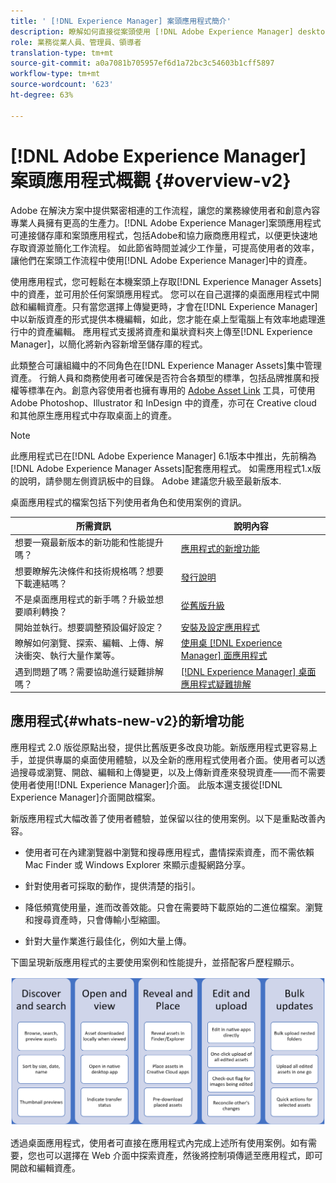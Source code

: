 ```yaml
---
title: ' [!DNL Experience Manager] 案頭應用程式簡介'
description: 瞭解如何直接從案頭使用 [!DNL Adobe Experience Manager] desktop app to optimize the asset management workflows for creative users when using [!DNL Adobe Experience Manager Assets] 。
role: 業務從業人員、管理員、領導者
translation-type: tm+mt
source-git-commit: a0a7081b705957ef6d1a72bc3c54603b1cff5897
workflow-type: tm+mt
source-wordcount: '623'
ht-degree: 63%

---
```



# [!DNL Adobe Experience Manager] 案頭應用程式概觀  {#overview-v2}

Adobe 在解決方案中提供緊密相連的工作流程，讓您的業務線使用者和創意內容專業人員擁有更高的生產力。[!DNL Adobe Experience Manager]案頭應用程式可連接儲存庫和案頭應用程式，包括Adobe和協力廠商應用程式，以便更快速地存取資源並簡化工作流程。 如此節省時間並減少工作量，可提高使用者的效率，讓他們在案頭工作流程中使用[!DNL Adobe Experience Manager]中的資產。

使用應用程式，您可輕鬆在本機案頭上存取[!DNL Experience Manager Assets]中的資產，並可用於任何案頭應用程式。 您可以在自己選擇的桌面應用程式中開啟和編輯資產。只有當您選擇上傳變更時，才會在[!DNL Experience Manager]中以新版資產的形式提供本機編輯，如此，您才能在桌上型電腦上有效率地處理進行中的資產編輯。 應用程式支援將資產和巢狀資料夾上傳至[!DNL Experience Manager]，以簡化將新內容新增至儲存庫的程式。

此類整合可讓組織中的不同角色在[!DNL Experience Manager Assets]集中管理資產。 行銷人員和商務使用者可確保是否符合各類型的標準，包括品牌推廣和授權等標準在內。創意內容使用者也擁有專用的 [Adobe Asset Link](https://www.adobe.com/tw/marketing/experience-manager-assets/adobe-asset-link.html) 工具，可使用 Adobe Photoshop、Illustrator 和 InDesign 中的資產，亦可在 Creative cloud 和其他原生應用程式中存取桌面上的資產。

>[!NOTE]
>
>此應用程式已在[!DNL Adobe Experience Manager] 6.1版本中推出，先前稱為[!DNL Adobe Experience Manager Assets]配套應用程式。 如需應用程式1.x版的說明，請參閱左側資訊板中的目錄。 Adobe 建議您升級至最新版本.

桌面應用程式的檔案包括下列使用者角色和使用案例的資訊。

| 所需資訊 | 說明內容 |
|--- |--- |
| 想要一窺最新版本的新功能和性能提升嗎？ | [應用程式的新增功能](#whats-new-v2) |
| 想要瞭解先決條件和技術規格嗎？想要下載連結嗎？ | [發行說明](release-notes.md) |
| 不是桌面應用程式的新手嗎？升級並想要順利轉換？ | [從舊版升級](install-upgrade.md#upgrade-from-previous-version) |
| 開始並執行。想要調整預設偏好設定？ | [安裝及設定應用程式](install-upgrade.md) |
| 瞭解如何瀏覽、探索、編輯、上傳、解決衝突、執行大量作業等。 | [使用桌 [!DNL Experience Manager] 面應用程式](using.md) |
| 遇到問題了嗎？需要協助進行疑難排解嗎？ | [ [!DNL Experience Manager]  桌面應用程式疑難排解](troubleshoot.md) |

## 應用程式{#whats-new-v2}的新增功能

應用程式 2.0 版從原點出發，提供比舊版更多改良功能。新版應用程式更容易上手，並提供專屬的桌面使用體驗，以及全新的應用程式使用者介面。使用者可以透過搜尋或瀏覽、開啟、編輯和上傳變更，以及上傳新資產來發現資產——而不需要使用者使用[!DNL Experience Manager]介面。 此版本還支援從[!DNL Experience Manager]介面開啟檔案。

新版應用程式大幅改善了使用者體驗，並保留以往的使用案例。以下是重點改善內容。

* 使用者可在內建瀏覽器中瀏覽和搜尋應用程式，盡情探索資產，而不需依賴 Mac Finder 或 Windows Explorer 來顯示虛擬網路分享。

* 針對使用者可採取的動作，提供清楚的指引。

* 降低頻寬使用量，進而改善效能。只會在需要時下載原始的二進位檔案。瀏覽和搜尋資產時，只會傳輸小型縮圖。

* 針對大量作業進行最佳化，例如大量上傳。

下圖呈現新版應用程式的主要使用案例和性能提升，並搭配客戶歷程顯示。

![[!DNL Experience Manager] 桌面應用程式新增功能](assets/aem_desktop_app_usecases_v2.png)

透過桌面應用程式，使用者可直接在應用程式內完成上述所有使用案例。如有需要，您也可以選擇在 Web 介面中探索資產，然後將控制項傳遞至應用程式，即可開啟和編輯資產。
